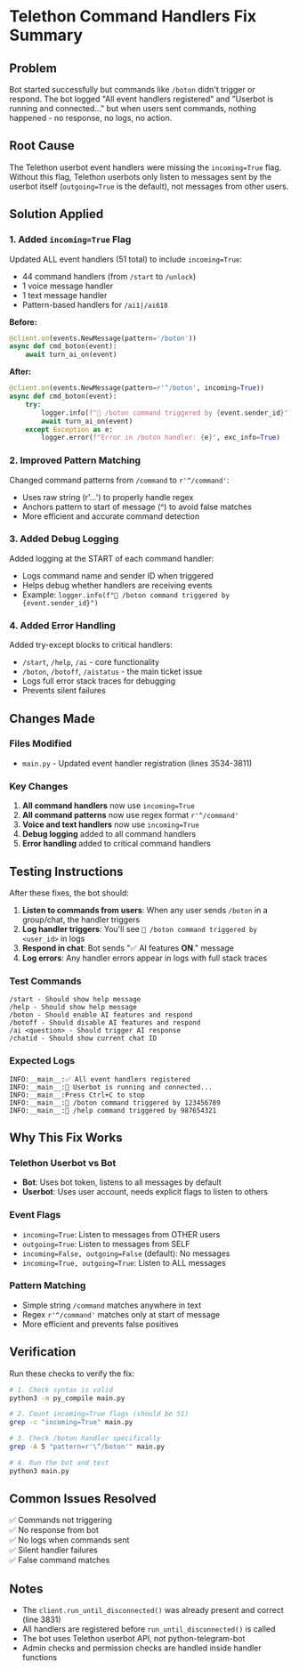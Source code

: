 # Telethon Command Handlers Fix Summary

## Problem
Bot started successfully but commands like `/boton` didn't trigger or respond. The bot logged "All event handlers registered" and "Userbot is running and connected..." but when users sent commands, nothing happened - no response, no logs, no action.

## Root Cause
The Telethon userbot event handlers were missing the `incoming=True` flag. Without this flag, Telethon userbots only listen to messages sent by the userbot itself (`outgoing=True` is the default), not messages from other users.

## Solution Applied

### 1. Added `incoming=True` Flag
Updated ALL event handlers (51 total) to include `incoming=True`:
- 44 command handlers (from `/start` to `/unlock`)
- 1 voice message handler
- 1 text message handler
- Pattern-based handlers for `/ai1|/ai618`

**Before:**
```python
@client.on(events.NewMessage(pattern='/boton'))
async def cmd_boton(event):
    await turn_ai_on(event)
```

**After:**
```python
@client.on(events.NewMessage(pattern=r'^/boton', incoming=True))
async def cmd_boton(event):
    try:
        logger.info(f"🔔 /boton command triggered by {event.sender_id}")
        await turn_ai_on(event)
    except Exception as e:
        logger.error(f"Error in /boton handler: {e}", exc_info=True)
```

### 2. Improved Pattern Matching
Changed command patterns from `/command` to `r'^/command'`:
- Uses raw string (r'...') to properly handle regex
- Anchors pattern to start of message (^) to avoid false matches
- More efficient and accurate command detection

### 3. Added Debug Logging
Added logging at the START of each command handler:
- Logs command name and sender ID when triggered
- Helps debug whether handlers are receiving events
- Example: `logger.info(f"🔔 /boton command triggered by {event.sender_id}")`

### 4. Added Error Handling
Added try-except blocks to critical handlers:
- `/start`, `/help`, `/ai` - core functionality
- `/boton`, `/botoff`, `/aistatus` - the main ticket issue
- Logs full error stack traces for debugging
- Prevents silent failures

## Changes Made

### Files Modified
- `main.py` - Updated event handler registration (lines 3534-3811)

### Key Changes
1. **All command handlers** now use `incoming=True`
2. **All command patterns** now use regex format `r'^/command'`
3. **Voice and text handlers** now use `incoming=True`
4. **Debug logging** added to all command handlers
5. **Error handling** added to critical command handlers

## Testing Instructions

After these fixes, the bot should:

1. **Listen to commands from users**: When any user sends `/boton` in a group/chat, the handler triggers
2. **Log handler triggers**: You'll see `🔔 /boton command triggered by <user_id>` in logs
3. **Respond in chat**: Bot sends "✅ AI features **ON**." message
4. **Log errors**: Any handler errors appear in logs with full stack traces

### Test Commands
```
/start - Should show help message
/help - Should show help message  
/boton - Should enable AI features and respond
/botoff - Should disable AI features and respond
/ai <question> - Should trigger AI response
/chatid - Should show current chat ID
```

### Expected Logs
```
INFO:__main__:✅ All event handlers registered
INFO:__main__:🤖 Userbot is running and connected...
INFO:__main__:Press Ctrl+C to stop
INFO:__main__:🔔 /boton command triggered by 123456789
INFO:__main__:🔔 /help command triggered by 987654321
```

## Why This Fix Works

### Telethon Userbot vs Bot
- **Bot**: Uses bot token, listens to all messages by default
- **Userbot**: Uses user account, needs explicit flags to listen to others

### Event Flags
- `incoming=True`: Listen to messages from OTHER users
- `outgoing=True`: Listen to messages from SELF
- `incoming=False, outgoing=False` (default): No messages
- `incoming=True, outgoing=True`: Listen to ALL messages

### Pattern Matching
- Simple string `/command` matches anywhere in text
- Regex `r'^/command'` matches only at start of message
- More efficient and prevents false positives

## Verification

Run these checks to verify the fix:
```bash
# 1. Check syntax is valid
python3 -m py_compile main.py

# 2. Count incoming=True flags (should be 51)
grep -c "incoming=True" main.py

# 3. Check /boton handler specifically
grep -A 5 "pattern=r'\^/boton'" main.py

# 4. Run the bot and test
python3 main.py
```

## Common Issues Resolved

✅ Commands not triggering  
✅ No response from bot  
✅ No logs when commands sent  
✅ Silent handler failures  
✅ False command matches  

## Notes

- The `client.run_until_disconnected()` was already present and correct (line 3831)
- All handlers are registered before `run_until_disconnected()` is called
- The bot uses Telethon userbot API, not python-telegram-bot
- Admin checks and permission checks are handled inside handler functions
